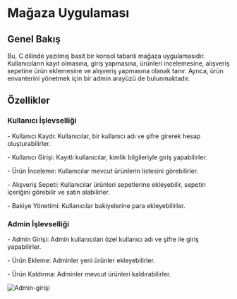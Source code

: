 <h1> Mağaza Uygulaması </h1>
<h2> Genel Bakış </h2>
<p> Bu, C dilinde yazılmış basit bir konsol tabanlı mağaza uygulamasıdır. Kullanıcıların kayıt olmasına, giriş yapmasına, ürünleri incelemesine, alışveriş sepetine ürün eklemesine ve alışveriş yapmasına olanak tanır. Ayrıca, ürün envanterini yönetmek için bir admin arayüzü de bulunmaktadır.</p>

<h2> Özellikler </h2>
<h3> Kullanıcı İşlevselliği </h3>
<p>- Kullanıcı Kaydı: Kullanıcılar, bir kullanıcı adı ve şifre girerek hesap oluşturabilirler.<p>
<p>- Kullanıcı Girişi: Kayıtlı kullanıcılar, kimlik bilgileriyle giriş yapabilirler. </p>
<p>- Ürün İnceleme: Kullanıcılar mevcut ürünlerin listesini görebilirler. </p>
<p>- Alışveriş Sepeti: Kullanıcılar ürünleri sepetlerine ekleyebilir, sepetin içeriğini görebilir ve satın alabilirler. </p>
<p>- Bakiye Yönetimi: Kullanıcılar bakiyelerine para ekleyebilirler. </p>
<h3> Admin İşlevselliği </h3>
<p>- Admin Girişi: Admin kullanıcıları özel kullanıcı adı ve şifre ile giriş yapabilirler.</p>
<p>- Ürün Ekleme: Adminler yeni ürünler ekleyebilirler. </p>
<p>- Ürün Kaldırma: Adminler mevcut ürünleri kaldırabilirler.</p>


![Admin-girişi](https://github.com/user-attachments/assets/84d74845-95a6-436b-aed0-9c3cd42c5d3c)
